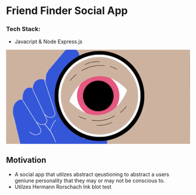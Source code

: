 # Friend Finder Social App 

### Tech Stack: 
* Javacript & Node Express.js 

![UI](/app/public/images/UI.gif)

## Motivation 
* A social app that utilzes abstract qeustioning to abstract a users geniune personality that they may or may not be conscious to. 
* Utilzes Hermann Rorschach Ink blot test 

